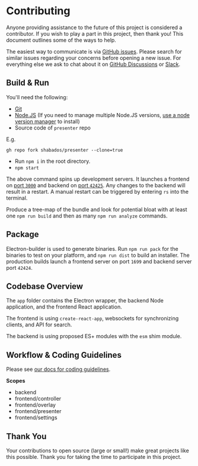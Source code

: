 # Contributing

Anyone providing assistance to the future of this project is considered a contributor. If you wish to play a part in this project, then thank you! This document outlines some of the ways to help.

The easiest way to communicate is via [GitHub issues](https://github.com/shabados/presenter/issues). Please search for similar issues regarding your concerns before opening a new issue. For everything else we ask to chat about it on [GitHub Discussions](https://github.com/orgs/shabados/discussions) or [Slack](https://chat.shabados.com/).

## Build & Run

You'll need the following:

- [Git](https://git-scm.com/)
- [Node.JS](https://nodejs.org) (If you need to manage multiple Node.JS versions, [use a node version manager](https://docs.npmjs.com/downloading-and-installing-node-js-and-npm) to install)
- Source code of `presenter` repo

E.g.

```shell
gh repo fork shabados/presenter --clone=true
```

- Run `npm i` in the root directory.
- `npm start`

The above command spins up development servers. It launches a frontend on [port `3000`](https://localhost:3000) and backend on [port `42425`](https://localhost:42425). Any changes to the backend will result in a restart. A manual restart can be triggered by entering `rs` into the terminal.

Produce a tree-map of the bundle and look for potential bloat with at least one `npm run build` and then as many `npm run analyze` commands.

## Package

Electron-builder is used to generate binaries. Run `npm run pack` for the binaries to test on your platform, and `npm run dist` to build an installer. The production builds launch a frontend server on port `1699` and backend server port `42424`.

## Codebase Overview

The `app` folder contains the Electron wrapper, the backend Node application, and the frontend React application.

The frontend is using `create-react-app`, websockets for synchronizing clients, and API for search.

The backend is using proposed ES+ modules with the `esm` shim module.

## Workflow & Coding Guidelines

Please see [our docs for coding guidelines](https://www.shabados.com/docs/community/coding-guidelines/).

**Scopes**

- backend
- frontend/controller
- frontend/overlay
- frontend/presenter
- frontend/settings

## Thank You

Your contributions to open source (large or small!) make great projects like this possible. Thank you for taking the time to participate in this project.
